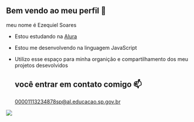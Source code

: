## Bem vendo ao meu perfil 🧡

meu nome é Ezequiel Soares

- Estou estudando na [Alura](https:www.alura.com.br)
- Estou me desenvolvendo na linguagem JavaScript
- Utilizo esse espaço para minha organição e compartilhamento dos meu projetos desevolvidos

  ## você entrar em contato comigo 📫


  00001113234878sp@al.educacao.sp.gov.br

  
![](https://github.com/Ezequiel248/Ezequiel248/assets/170418691/84dba9f4-4bb1-4b24-8f99-1bcf27bc491f)


